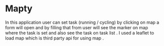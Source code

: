 # Mapty
In this application user can set task (running / cycling) by clicking on map a form will open and by filling that from user will see the marker on map where the task is set and also see the task on task list . I used a leaflet to load map which is third party api for using map . 
